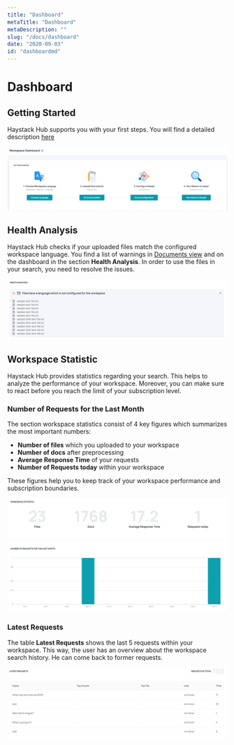 ```yaml
---
title: "Dashboard"
metaTitle: "Dashboard"
metaDescription: ""
slug: "/docs/dashboard"
date: "2020-09-03"
id: "dashboardmd"
---
```


# Dashboard

## Getting Started

Haystack Hub supports you with your first steps. You will find a detailed description [here](/docs_hub/get_startedmd#First-steps)

![image](../img/HaystackHub_gettingstarted.png)

## Health Analysis

Haystack Hub checks if your uploaded files match the configured workspace language. You find a list of warnings in [Documents view](/docs_hub/upload_documentsmd#Warnings) and on the dashboard in the section **Health Analysis**. In order to use the files in your search, you need to resolve the issues.

![image](../img/HaystackHub_health.png)

## Workspace Statistic

Haystack Hub provides statistics regarding your search. This helps to analyze the performance of your workspace. Moreover, you can make sure to react before you reach the limit of your subscription level.

### Number of Requests for the Last Month

The section workspace statistics consist of 4 key figures which summarizes the most important numbers:

* **Number of files** which you uploaded to your workspace
* **Number of docs** after preprocessing
* **Average Response Time** of your requests 
* **Number of Requests today** within your workspace

These figures help you to keep track of your workspace performance and subscription boundaries.

![image](../img/HaystackHub_workspacestatistics.png)

### Latest Requests

The table **Latest Requests** shows the last 5 requests within your workspace. This way, the user has an overview about the workspace search history. He can come back to former requests.

![image](../img/HaystackHub_latestrequests.png)

